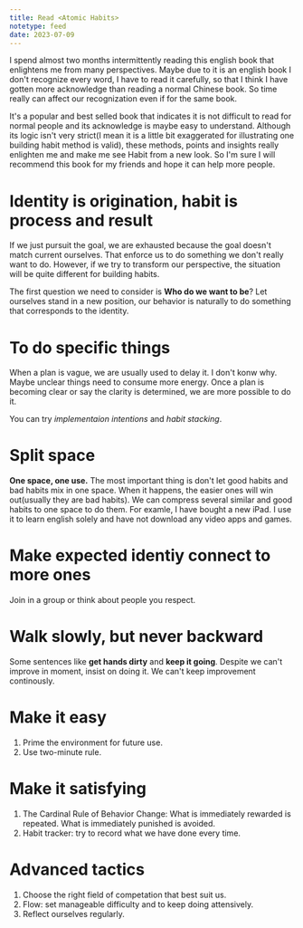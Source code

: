 ```yaml
---
title: Read <Atomic Habits>
notetype: feed
date: 2023-07-09
---
```


I spend almost two months intermittently reading this english book that enlightens me from many perspectives. Maybe due to it is an english book I don't recognize every word, I have to read it carefully, so that I think I have gotten more acknowledge than reading a normal Chinese book. So time really can affect our recognization even if for the same book.

It's a popular and best selled book that indicates it is not difficult to read for normal people and its acknowledge is maybe easy to understand. Although its logic isn't very strict(I mean it is a little bit exaggerated for illustrating one building habit method is valid), these methods, points and insights really enlighten me and make me see Habit from a new look. So I'm sure I will recommend this book for my friends and hope it can help more people.

# Identity is origination, habit is process and result

If we just pursuit the goal, we are exhausted because the goal doesn't match current ourselves. That enforce us to do something we don't really want to do. However, if we try to transform our perspective, the situation will be quite different for building habits. 

The first question we need to consider is **Who do we want to be**? Let ourselves stand in a new position, our behavior is naturally to do something that corresponds to the identity.

# To do specific things

When a plan is vague, we are usually used to delay it. I don't konw why. Maybe unclear things need to consume more energy. Once a plan is becoming clear or say the clarity is determined, we are more possible to do it.

You can try *implementaion intentions* and *habit stacking*.

# Split space

**One space, one use.** The most important thing is don't let good habits and bad habits mix in one  space. When it happens, the easier ones will win out(usually they are bad habits). We can compress several similar and good habits to one space to do them. For examle, I have bought a new iPad. I use it to learn english solely and have not download any video apps and games.

# Make expected identiy connect to more ones

Join in a group or think about people you respect.

# Walk slowly, but never backward

Some sentences like **get hands dirty** and **keep it going**. Despite we can't improve in moment, insist on doing it. We can't keep improvement continously.

# Make it easy

1. Prime the environment for future use.
2. Use two-minute rule.

# Make it satisfying

1. The Cardinal Rule of Behavior Change: What is immediately rewarded is repeated. What is immediately punished is avoided.
2. Habit tracker: try to record what we have done every time.

# Advanced tactics

1. Choose the right field of competation that best suit us.
2. Flow: set manageable difficulty and to keep doing attensively.
3. Reflect ourselves regularly.